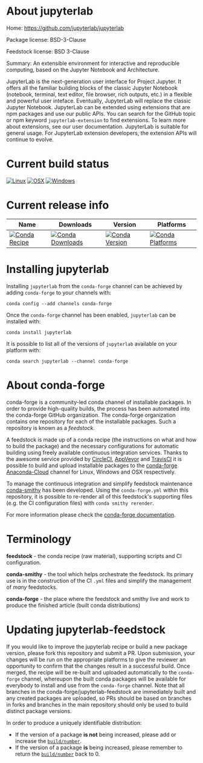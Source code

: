 About jupyterlab
================

Home: https://github.com/jupyterlab/jupyterlab

Package license: BSD-3-Clause

Feedstock license: BSD 3-Clause

Summary: An extensible environment for interactive and reproducible computing, based on the Jupyter Notebook and Architecture.


JupyterLab is the next-generation user interface for Project Jupyter. It offers all the familiar building blocks of the classic Jupyter Notebook (notebook, terminal, text editor, file browser, rich outputs, etc.) in a flexible and powerful user inteface. Eventually, JupyterLab will replace the classic Jupyter Notebook.
JupyterLab can be extended using extensions that are npm packages and use our public APIs. You can search for the GitHub topic or npm keyword `jupyterlab-extension` to find extensions. To learn more about extensions, see our user documentation.
JupyterLab is suitable for general usage. For JupyterLab extension developers, the extension APIs will continue to evolve.


Current build status
====================

[![Linux](https://img.shields.io/circleci/project/github/conda-forge/jupyterlab-feedstock/master.svg?label=Linux)](https://circleci.com/gh/conda-forge/jupyterlab-feedstock)
[![OSX](https://img.shields.io/travis/conda-forge/jupyterlab-feedstock/master.svg?label=macOS)](https://travis-ci.org/conda-forge/jupyterlab-feedstock)
[![Windows](https://img.shields.io/appveyor/ci/conda-forge/jupyterlab-feedstock/master.svg?label=Windows)](https://ci.appveyor.com/project/conda-forge/jupyterlab-feedstock/branch/master)

Current release info
====================

| Name | Downloads | Version | Platforms |
| --- | --- | --- | --- |
| [![Conda Recipe](https://img.shields.io/badge/recipe-jupyterlab-green.svg)](https://anaconda.org/conda-forge/jupyterlab) | [![Conda Downloads](https://img.shields.io/conda/dn/conda-forge/jupyterlab.svg)](https://anaconda.org/conda-forge/jupyterlab) | [![Conda Version](https://img.shields.io/conda/vn/conda-forge/jupyterlab.svg)](https://anaconda.org/conda-forge/jupyterlab) | [![Conda Platforms](https://img.shields.io/conda/pn/conda-forge/jupyterlab.svg)](https://anaconda.org/conda-forge/jupyterlab) |

Installing jupyterlab
=====================

Installing `jupyterlab` from the `conda-forge` channel can be achieved by adding `conda-forge` to your channels with:

```
conda config --add channels conda-forge
```

Once the `conda-forge` channel has been enabled, `jupyterlab` can be installed with:

```
conda install jupyterlab
```

It is possible to list all of the versions of `jupyterlab` available on your platform with:

```
conda search jupyterlab --channel conda-forge
```


About conda-forge
=================

conda-forge is a community-led conda channel of installable packages.
In order to provide high-quality builds, the process has been automated into the
conda-forge GitHub organization. The conda-forge organization contains one repository
for each of the installable packages. Such a repository is known as a *feedstock*.

A feedstock is made up of a conda recipe (the instructions on what and how to build
the package) and the necessary configurations for automatic building using freely
available continuous integration services. Thanks to the awesome service provided by
[CircleCI](https://circleci.com/), [AppVeyor](http://www.appveyor.com/)
and [TravisCI](https://travis-ci.org/) it is possible to build and upload installable
packages to the [conda-forge](https://anaconda.org/conda-forge)
[Anaconda-Cloud](http://docs.anaconda.org/) channel for Linux, Windows and OSX respectively.

To manage the continuous integration and simplify feedstock maintenance
[conda-smithy](http://github.com/conda-forge/conda-smithy) has been developed.
Using the ``conda-forge.yml`` within this repository, it is possible to re-render all of
this feedstock's supporting files (e.g. the CI configuration files) with ``conda smithy rerender``.

For more information please check the [conda-forge documentation](https://conda-forge.org/docs/).

Terminology
===========

**feedstock** - the conda recipe (raw material), supporting scripts and CI configuration.

**conda-smithy** - the tool which helps orchestrate the feedstock.
                   Its primary use is in the construction of the CI ``.yml`` files
                   and simplify the management of *many* feedstocks.

**conda-forge** - the place where the feedstock and smithy live and work to
                  produce the finished article (built conda distributions)


Updating jupyterlab-feedstock
=============================

If you would like to improve the jupyterlab recipe or build a new
package version, please fork this repository and submit a PR. Upon submission,
your changes will be run on the appropriate platforms to give the reviewer an
opportunity to confirm that the changes result in a successful build. Once
merged, the recipe will be re-built and uploaded automatically to the
`conda-forge` channel, whereupon the built conda packages will be available for
everybody to install and use from the `conda-forge` channel.
Note that all branches in the conda-forge/jupyterlab-feedstock are
immediately built and any created packages are uploaded, so PRs should be based
on branches in forks and branches in the main repository should only be used to
build distinct package versions.

In order to produce a uniquely identifiable distribution:
 * If the version of a package **is not** being increased, please add or increase
   the [``build/number``](http://conda.pydata.org/docs/building/meta-yaml.html#build-number-and-string).
 * If the version of a package **is** being increased, please remember to return
   the [``build/number``](http://conda.pydata.org/docs/building/meta-yaml.html#build-number-and-string)
   back to 0.